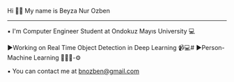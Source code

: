 Hi 👋🏻 My name is Beyza Nur Ozben

--------------------------------
▪ I'm Computer Engineer Student at Ondokuz Mayıs University 💻

▶Working on Real Time Object Detection in Deep Learning 📹💻#
▶Person-Machine Learning 👩🏻‍💻-⚙

▪ You can contact me at bnozben@gmail.com
